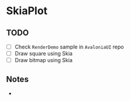 # SkiaPlot

## TODO
 - [ ] Check `RenderDemo` sample in `AvaloniaUI` repo
 - [ ] Draw square using Skia
 - [ ] Draw bitmap using Skia

## Notes
 -
